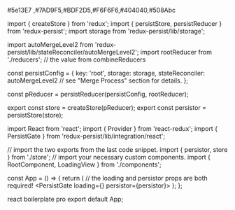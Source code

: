#5e13E7 ,#7AD9F5,#BDF2D5,#F6F6F6,#404040,#508Abc

import { createStore } from 'redux';
import { persistStore, persistReducer } from 'redux-persist';
import storage from 'redux-persist/lib/storage';

import autoMergeLevel2 from 'redux-persist/lib/stateReconciler/autoMergeLevel2';
import rootReducer from './reducers'; // the value from combineReducers

const persistConfig = {
 key: 'root',
 storage: storage,
 stateReconciler: autoMergeLevel2 // see "Merge Process" section for details.
};

const pReducer = persistReducer(persistConfig, rootReducer);

export const store = createStore(pReducer);
export const persistor = persistStore(store);

import React from 'react';
import { Provider } from 'react-redux';
import { PersistGate } from 'redux-persist/lib/integration/react';

// import the two exports from the last code snippet.
import { persistor, store } from './store';
// import your necessary custom components.
import { RootComponent, LoadingView } from './components';

const App = () => {
  return (
    <Provider store={store}>
      // the loading and persistor props are both required!
      <PersistGate loading={<LoadingView />} persistor={persistor}>
        <RootComponent />
      </PersistGate>
    </Provider>
  );
};

react boilerplate pro
export default App;